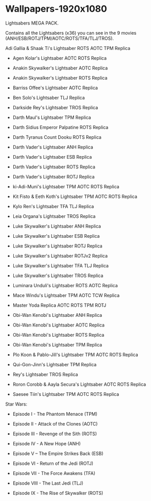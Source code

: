 # Wallpapers-1920x1080

Lightsabers MEGA PACK.

Contains all the Lightsabers (x36) you can see in the 9 movies (ANH/ESB/ROTJ/TPM/AOTC/ROTS/TFA/TLJ/TROS).

Adi Gallia & Shaak Ti's Lightsaber ROTS AOTC TPM Replica
* Agen Kolar's Lightsaber AOTC ROTS Replica

* Anakin Skywalker's Lightsaber AOTC Replica

* Anakin Skywalker's Lightsaber ROTS Replica

* Barriss Offee's Lightsaber AOTC Replica

* Ben Solo's Lightsaber TLJ Replica

* Darkside Rey's Lightsaber TROS Replica

* Darth Maul's Lightsaber TPM Replica

* Darth Sidius Emperor Palpatine ROTS Replica

* Darth Tyranus Count Dooku ROTS Replica

* Darth Vader's Lightsaber ANH Replica

* Darth Vader's Lightsaber ESB Replica

* Darth Vader's Lightsaber ROTS Replica

* Darth Vader's Lightsaber ROTJ Replica

* ki-Adi-Muni's Lightsaber TPM AOTC ROTS Replica

* Kit Fisto & Eeth Koth's Lightsaber TPM AOTC ROTS Replica

* Kylo Ren's Lightsaber TFA TLJ Replica

* Leia Organa's Lightsaber TROS Replica

* Luke Skywalker's Lightsaber ANH Replica

* Luke Skywalker's Lightsaber ESB Replica

* Luke Skywalker's Lightsaber ROTJ Replica

* Luke Skywalker's Lightsaber ROTJv2 Replica

* Luke Skywalker's Lightsaber TFA TLJ Replica

* Luke Skywalker's Lightsaber TROS Replica

* Luminara Unduli's Lightsaber ROTS AOTC Replica

* Mace Windu's Lightsaber TPM AOTC TCW Replica

* Master Yoda Replica AOTC ROTS TPM ROTJ

* Obi-Wan Kenobi's Lightsaber ANH Replica

* Obi-Wan Kenobi's Lightsaber AOTC Replica

* Obi-Wan Kenobi's Lightsaber ROTS Replica

* Obi-Wan Kenobi's Lightsaber TPM Replica

* Plo Koon & Pablo-Jill's Lightsaber TPM AOTC ROTS Replica

* Qui-Gon-Jinn's Lightsaber TPM Replica

* Rey's Lightsaber TROS Replica

* Roron Corobb & Aayla Secura's Lightsaber AOTC ROTS Replica

* Saesee Tiin's Lightsaber TPM AOTC ROTS Replica



Star Wars: 

* Episode I - The Phantom Menace (TPM)

* Episode II - Attack of the Clones (AOTC)

* Episode III - Revenge of the Sith (ROTS)

* Episode IV - A New Hope (ANH)

* Episode V – The Empire Strikes Back (ESB)

* Episode VI - Return of the Jedi (ROTJ)

* Episode VII - The Force Awakens (TFA)

* Episode VIII - The Last Jedi (TLJ)

* Episode IX - The Rise of Skywalker (ROTS)
